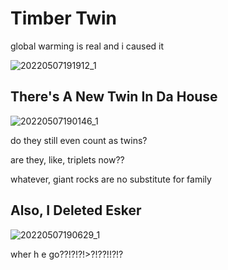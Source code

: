 # Timber Twin
global warming is real and i caused it

![20220507191912_1](https://user-images.githubusercontent.com/105133607/167276413-3f6c26a2-6b5d-45cb-8ffe-dc06075c777c.jpg)

## There's A New Twin In Da House
![20220507190146_1](https://user-images.githubusercontent.com/105133607/167276418-42befd83-94d4-4a92-abdc-451e1ac27e03.jpg)

do they still even count as twins?

are they, like, triplets now??



whatever, giant rocks are no substitute for family

## Also, I Deleted Esker
![20220507190629_1](https://user-images.githubusercontent.com/105133607/167276471-3cf743ea-007a-430c-810c-1310aa85f509.jpg)

wher h e go??!?!?!>?!??!!?!?
